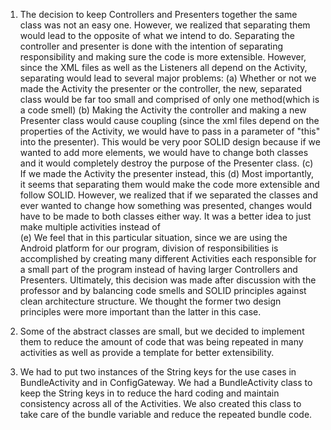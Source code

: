 1. The decision to keep Controllers and Presenters together the same class was not an easy one. 
However, we realized that separating them would lead to the opposite of what we intend to do.
Separating the controller and presenter is done with the intention of separating responsibility 
and making sure the code is more extensible. However, since the XML files as well as the Listeners
all depend on the Activity, separating would lead to several major problems:
    (a) Whether or not we made the Activity the presenter or the controller, the new, separated class
    would be far too small and comprised of only one method(which is a code smell)
    (b) Making the Activity the controller and making a new Presenter class would cause coupling 
    (since the xml files depend on the properties of the Activity, we would have to pass in a 
    parameter of "this" into the presenter). This would be very poor SOLID design because if we wanted
    to add more elements, we would have to change both classes and it would completely destroy the
    purpose of the Presenter class.
    (c) If we made the Activity the presenter instead, this 
    (d) Most importantly, it seems that separating them would make the code more extensible and
    follow SOLID. However, we realized that if we separated the classes and ever wanted to change
    how something was presented, changes would have to be made to both classes either way. It was
    a better idea to just make multiple activities instead of  
    (e) We feel that in this particular situation, since we are using the Android platform for our
    program, division of responsibilities is accomplished by creating many different Activities
    each responsible for a small part of the program instead of having larger Controllers and 
    Presenters.
Ultimately, this decision was made after discussion with the professor and by balancing code smells 
and SOLID principles against clean architecture structure. We thought the former two design principles
 were more important than the latter in this case.

2. Some of the abstract classes are small, but we decided to implement them to reduce the amount
of code that was being repeated in many activities as well as provide a template for better
extensibility.

3. We had to put two instances of the String keys for the use cases in BundleActivity and in 
ConfigGateway. We had a BundleActivity class to keep the String keys in to reduce the hard coding
and maintain consistency across all of the Activities. We also created this class to take care of 
the bundle variable and reduce the repeated bundle code.
